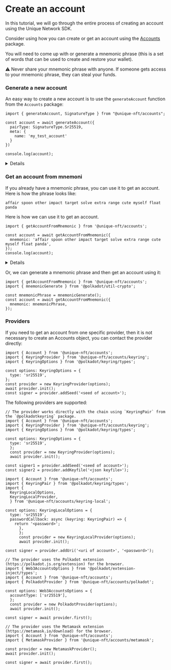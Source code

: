 # Create an account

In this tutorial, we will go through the entire process of creating an account using the Unique Network SDK.

Consider using how you can create or get an account using the [Accounts](https://www.npmjs.com/package/@unique-nft/accounts) package.

You will need to come up with or generate a mnemonic phrase (this is a set of words that can be used to create and restore your wallet).

:warning: Never share your mnemonic phrase with anyone. If someone gets access to your mnemonic phrase, they can steal your funds.

### Generate a new account

An easy way to create a new account is to use the `generateAccount` function from the `Accounts` package:

```typescript:no-line-numbers
import { generateAccount, SignatureType } from "@unique-nft/accounts";

const account = await generateAccount({
  pairType: SignatureType.Sr25519,
  meta: {
    name: 'my_test_account'
  }
})

console.log(account);

```

<Details><template v-slot:header>
  Console log output
</template><template v-slot:body>

```typescript:no-line-numbers
{
  mnemonic: 'alter eternal wolf cash picture print orange drink exact vendor arch bulb',
  seed: '0xcf9eff78eecb3cebcea5645c5376f4693d3b419deb8e8ee58551c3f7e69f1cb6',
  publicKey: '0x24f91ccc3ab6656f8da3ad3e441656483b772ff2394e6e1da5ebf1f2cd46e143',
  keyfile: {
    encoded: 'MFMCAQEwBQYDK2VwBCIEIBitDsTc6aHS8m1Ta59l7d71ElpB7y0V2w1PHNInvZlS7Im6LVJjq2fqAc6oVv7c9ldlC4qT/rKCjtGpB69yw+ShIwMhAED5ve+webmJVaeKFzobwAlbU0gW57ktBM6oDxKqBisB',
    encoding: { content: [Array], type: [Array], version: '3' },
    address: '5DXu7NRcFPSVEF3WcYkbrrZfFBE4rnkaYeP8721WEcystBxj',
    meta: { name: 'my_test_account' }
  }
}

```
</template>
</Details>

### Get an account from mnemoni

If you already have a mnemonic phrase, you can use it to get an account. Here is how the phrase looks like:

``
affair spoon other impact target solve extra range cute myself float panda
``

Here is how we can use it to get an account.

```typescript:no-line-numbers
import { getAccountFromMnemonic } from '@unique-nft/accounts';

const account = await getAccountFromMnemonic({
  mnemonic: 'affair spoon other impact target solve extra range cute myself float panda',
});
console.log(account);
```

<Details><template v-slot:header>
Console log output
</template><template v-slot:body>

```typescript:no-line-numbers
{
  mnemonic: 'affair spoon other impact target solve extra range cute myself float panda',
  seed: '0x2a5dd888c0fb536c7c82ee53bb44ca49825ab134dd5a9c09e62423eeba30847b',
  publicKey: '0x094bb2d311460005c5072635beb8a11c8f15521d2136bdfbab3163af3c21412e',
  keyfile: {
    encoded: 'MFMCAQEwBQYDK2VwBCIEICpd2IjA+1NsfILuU7tEykmCWrE03VqcCeYkI+66MIR7Ji4DUViFrOGgvhQNVi8elFCpHSDekzUg/5dpSD2lZsuhIwMhACYuA1FYhazhoL4UDVYvHpRQqR0g3pM1IP+XaUg9pWbL',
    encoding: { content: [Array], type: [Array], version: '3' },
    address: '5CvmLzTcAfSFJgRiJ7DbKYwDUMcRBbNAa3bQeCrNM2nXTvBk',
    meta: {}
  }
}
```

</template>
</Details>

Or, we can generate a mnemonic phrase and then get an account using it:

```typescript:no-line-numbers
import { getAccountFromMnemonic } from '@unique-nft/accounts';
import { mnemonicGenerate } from '@polkadot/util-crypto';

const mnemonicPhrase = mnemonicGenerate();
const account = await getAccountFromMnemonic({
  mnemonic: mnemonicPhrase,
});
```

### Providers

If you need to get an account from one specific provider, then it is not necessary to create an Accounts object, you can contact the provider directly:

```typescript:no-line-numbers
import { Account } from '@unique-nft/accounts';
import { KeyringProvider } from '@unique-nft/accounts/keyring';
import { KeyringOptions } from '@polkadot/keyring/types';

const options: KeyringOptions = {
  type: 'sr25519',
};
const provider = new KeyringProvider(options);
await provider.init();
const signer = provider.addSeed('<seed of account>');
```

The following providers are supported:

<CodeGroup>
  <CodeGroupItem title="Keyring">

```typescript:no-line-numbers
// The provider works directly with the chain using `KeyringPair` from the `@polkadotkeyring` package.
import { Account } from '@unique-nft/accounts';
import { KeyringProvider } from '@unique-nft/accounts/keyring';
import { KeyringOptions } from '@polkadot/keyring/types';

const options: KeyringOptions = {
  type: 'sr25519',
  };
  const provider = new KeyringProvider(options);
  await provider.init();

const signer1 = provider.addSeed('<seed of account>');
const signer2 = provider.addKeyfile('<json keyfile>');
```
  </CodeGroupItem>
  <CodeGroupItem title="Keyring Local">

```typescript:no-line-numbers
import { Account } from '@unique-nft/accounts';
import { KeyringPair } from '@polkadot/keyring/types';
import {
  KeyringLocalOptions,
  KeyringLocalProvider,
  } from '@unique-nft/accounts/keyring-local';

const options: KeyringLocalOptions = {
  type: 'sr25519',
  passwordCallback: async (keyring: KeyringPair) => {
    return '<password>';
      },
      };
      const provider = new KeyringLocalProvider(options);
      await provider.init();

const signer = provider.addUri('<uri of account>', '<password>');
```

  </CodeGroupItem>
  <CodeGroupItem title="Polkadot Extension">

```typescript:no-line-numbers
// The provider uses the Polkadot extension (https://polkadot.js.org/extension) for the browser.
import { Web3AccountsOptions } from '@polkadot/extension-inject/types';
import { Account } from '@unique-nft/accounts';
import { PolkadotProvider } from '@unique-nft/accounts/polkadot';

const options: Web3AccountsOptions = {
  accountType: ['sr25519'],
  };
  const provider = new PolkadotProvider(options);
  await provider.init();

const signer = await provider.first();
```

  </CodeGroupItem>
  <CodeGroupItem title="Metamask Extension">

```typescript:no-line-numbers
// The provider uses the Metamask extension (https://metamask.io/download) for the browser.
import { Account } from '@unique-nft/accounts';
import { MetamaskProvider } from '@unique-nft/accounts/metamask';

const provider = new MetamaskProvider();
await provider.init();

const signer = await provider.first();
```

  </CodeGroupItem>
</CodeGroup>
